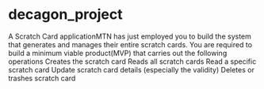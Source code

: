 # decagon_project
A Scratch Card applicationMTN has just employed you to build the system that generates and manages their entire scratch cards. You are required to build a minimum viable product(MVP) that carries out the following operations
Creates the scratch card
Reads all scratch cards
Read a specific scratch card 
Update scratch card details (especially the validity)
Deletes or trashes scratch card
